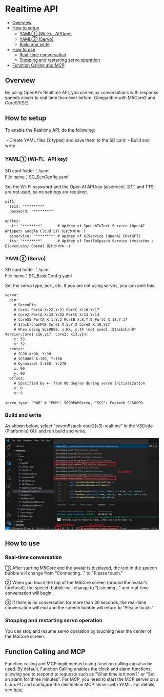 # Realtime API

- [Overview](#overview)
- [How to setup](#how-to-setup)
  - [YAML① (Wi-Fi、API key)](#yaml-wi-fiapi-key)
  - [YAML② (Servo)](#yaml-servo)
  - [Build and write](#build-and-write)
- [How to use](#how-to-use)
  - [Real-time conversation](#real-time-conversation)
  - [Stopping and restarting servo operation](#stopping-and-restarting-servo-operation)
- [Function Calling and MCP](#function-calling-and-mcp)

## Overview
By using OpenAI's Realtime API, you can enjoy conversations with response speeds closer to real time than ever before.
Compatible with M5Core2 and CoreS3(SE).

## How to setup
To enable the Realtime API, do the following:

・Create YAML files (2 types) and save them to the SD card
・Build and write

### YAML① (Wi-Fi、API key)
SD card folder：/yaml  
File name：SC_SecConfig.yaml

Set the Wi-Fi password and the Open AI API key (aiservice). STT and TTS are not used, so no settings are required.

```
wifi:
  ssid: "********"
  password: "********"

apikey:
  stt: "********"       # ApiKey of SpeechToText Service (OpenAI Whisper/ Google Cloud STT 何れかのキー)
  aiservice: "********" # ApiKey of AIService (OpenAI ChatGPT)
  tts: "********"       # ApiKey of TextToSpeech Service (VoiceVox / ElevenLabs/ OpenAI 何れかのキー)
```

### YAML② (Servo)
SD card folder：/yaml  
File name：SC_BasicConfig.yaml

Set the servo type, port, etc. If you are not using servos, you can omit this.

```
servo: 
  pin: 
    # ServoPin
    # Core1 PortA X:22,Y:21 PortC X:16,Y:17
    # Core2 PortA X:33,Y:32 PortC X:13,Y:14
    # CoreS3 PortA X:1,Y:2 PortB X:8,Y:9 PortC X:18,Y:17
    # Stack-chanPCB Core1 X:5,Y:2 Core2 X:19,Y27
    # When using SCS0009, x:RX, y:TX (not used).(StackchanRT Version:Core1 x16,y17, Core2: x13,y14)
    x: 33
    y: 32
  center:
    # SG90 X:90, Y:90
    # SCS0009 X:150, Y:150
    # Dynamixel X:180, Y:270
    x: 90
    y: 90
  offset: 
    # Specified by +- from 90 degree during servo initialization
    x: 0
    y: 0

servo_type: "PWM" # "PWM": SG90PWMServo, "SCS": Feetech SCS0009
```


### Build and write
As shown below, select "env:m5stack-core2(s3)-realtime" in the VSCode (Platformio) GUI and run build and write.  

![](../images/realtime_api_select_env.png)


## How to use
### Real-time conversation
① After starting M5Core and the avatar is displayed, the text in the speech bubble will change from "Connecting..." to "Please touch."

② When you touch the top of the M5Core screen (around the avatar's forehead), the speech bubble will change to "Listening..." and real-time conversation will begin.

③ If there is no conversation for more than 30 seconds, the real-time conversation will end and the speech bubble will return to "Please touch."

### Stopping and restarting servo operation
You can stop and resume servo operation by touching near the center of the M5Core screen.

## Function Calling and MCP
Function calling and MCP implemented using function calling can also be used. By default, Function Calling enables the clock and alarm functions, allowing you to respond to requests such as "What time is it now?" or "Set an alarm for three minutes". For MCP, you need to start the MCP server on a Linux PC and configure the destination MCP server with YAML. For details, see [here](mcp.md).
